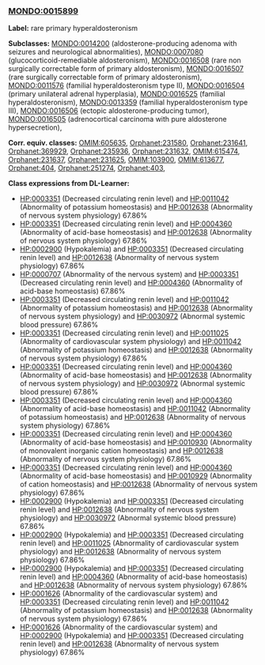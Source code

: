 
### [MONDO:0015899](http://purl.obolibrary.org/obo/MONDO_0015899)
**Label:** rare primary hyperaldosteronism

**Subclasses:** [MONDO:0014200](http://purl.obolibrary.org/obo/MONDO_0014200) (aldosterone-producing adenoma with seizures and neurological abnormalities), [MONDO:0007080](http://purl.obolibrary.org/obo/MONDO_0007080) (glucocorticoid-remediable aldosteronism), [MONDO:0016508](http://purl.obolibrary.org/obo/MONDO_0016508) (rare non surgically correctable form of primary aldosteronism), [MONDO:0016507](http://purl.obolibrary.org/obo/MONDO_0016507) (rare surgically correctable form of primary aldosteronism), [MONDO:0011576](http://purl.obolibrary.org/obo/MONDO_0011576) (familial hyperaldosteronism type II), [MONDO:0016504](http://purl.obolibrary.org/obo/MONDO_0016504) (primary unilateral adrenal hyperplasia), [MONDO:0016525](http://purl.obolibrary.org/obo/MONDO_0016525) (familial hyperaldosteronism), [MONDO:0013359](http://purl.obolibrary.org/obo/MONDO_0013359) (familial hyperaldosteronism type III), [MONDO:0016506](http://purl.obolibrary.org/obo/MONDO_0016506) (ectopic aldosterone-producing tumor), [MONDO:0016505](http://purl.obolibrary.org/obo/MONDO_0016505) (adrenocortical carcinoma with pure aldosterone hypersecretion), 

**Corr. equiv. classes:** [OMIM:605635](http://purl.obolibrary.org/obo/OMIM_605635), [Orphanet:231580](http://www.orpha.net/ORDO/Orphanet_231580), [Orphanet:231641](http://www.orpha.net/ORDO/Orphanet_231641), [Orphanet:369929](http://www.orpha.net/ORDO/Orphanet_369929), [Orphanet:235936](http://www.orpha.net/ORDO/Orphanet_235936), [Orphanet:231632](http://www.orpha.net/ORDO/Orphanet_231632), [OMIM:615474](http://purl.obolibrary.org/obo/OMIM_615474), [Orphanet:231637](http://www.orpha.net/ORDO/Orphanet_231637), [Orphanet:231625](http://www.orpha.net/ORDO/Orphanet_231625), [OMIM:103900](http://purl.obolibrary.org/obo/OMIM_103900), [OMIM:613677](http://purl.obolibrary.org/obo/OMIM_613677), [Orphanet:404](http://www.orpha.net/ORDO/Orphanet_404), [Orphanet:251274](http://www.orpha.net/ORDO/Orphanet_251274), [Orphanet:403](http://www.orpha.net/ORDO/Orphanet_403), 

**Class expressions from DL-Learner:**

- [HP:0003351](http://purl.obolibrary.org/obo/HP_0003351) (Decreased circulating renin level) and [HP:0011042](http://purl.obolibrary.org/obo/HP_0011042) (Abnormality of potassium homeostasis) and [HP:0012638](http://purl.obolibrary.org/obo/HP_0012638) (Abnormality of nervous system physiology) 67.86%
- [HP:0003351](http://purl.obolibrary.org/obo/HP_0003351) (Decreased circulating renin level) and [HP:0004360](http://purl.obolibrary.org/obo/HP_0004360) (Abnormality of acid-base homeostasis) and [HP:0012638](http://purl.obolibrary.org/obo/HP_0012638) (Abnormality of nervous system physiology) 67.86%
- [HP:0002900](http://purl.obolibrary.org/obo/HP_0002900) (Hypokalemia) and [HP:0003351](http://purl.obolibrary.org/obo/HP_0003351) (Decreased circulating renin level) and [HP:0012638](http://purl.obolibrary.org/obo/HP_0012638) (Abnormality of nervous system physiology) 67.86%
- [HP:0000707](http://purl.obolibrary.org/obo/HP_0000707) (Abnormality of the nervous system) and [HP:0003351](http://purl.obolibrary.org/obo/HP_0003351) (Decreased circulating renin level) and [HP:0004360](http://purl.obolibrary.org/obo/HP_0004360) (Abnormality of acid-base homeostasis) 67.86%
- [HP:0003351](http://purl.obolibrary.org/obo/HP_0003351) (Decreased circulating renin level) and [HP:0011042](http://purl.obolibrary.org/obo/HP_0011042) (Abnormality of potassium homeostasis) and [HP:0012638](http://purl.obolibrary.org/obo/HP_0012638) (Abnormality of nervous system physiology) and [HP:0030972](http://purl.obolibrary.org/obo/HP_0030972) (Abnormal systemic blood pressure) 67.86%
- [HP:0003351](http://purl.obolibrary.org/obo/HP_0003351) (Decreased circulating renin level) and [HP:0011025](http://purl.obolibrary.org/obo/HP_0011025) (Abnormality of cardiovascular system physiology) and [HP:0011042](http://purl.obolibrary.org/obo/HP_0011042) (Abnormality of potassium homeostasis) and [HP:0012638](http://purl.obolibrary.org/obo/HP_0012638) (Abnormality of nervous system physiology) 67.86%
- [HP:0003351](http://purl.obolibrary.org/obo/HP_0003351) (Decreased circulating renin level) and [HP:0004360](http://purl.obolibrary.org/obo/HP_0004360) (Abnormality of acid-base homeostasis) and [HP:0012638](http://purl.obolibrary.org/obo/HP_0012638) (Abnormality of nervous system physiology) and [HP:0030972](http://purl.obolibrary.org/obo/HP_0030972) (Abnormal systemic blood pressure) 67.86%
- [HP:0003351](http://purl.obolibrary.org/obo/HP_0003351) (Decreased circulating renin level) and [HP:0004360](http://purl.obolibrary.org/obo/HP_0004360) (Abnormality of acid-base homeostasis) and [HP:0011042](http://purl.obolibrary.org/obo/HP_0011042) (Abnormality of potassium homeostasis) and [HP:0012638](http://purl.obolibrary.org/obo/HP_0012638) (Abnormality of nervous system physiology) 67.86%
- [HP:0003351](http://purl.obolibrary.org/obo/HP_0003351) (Decreased circulating renin level) and [HP:0004360](http://purl.obolibrary.org/obo/HP_0004360) (Abnormality of acid-base homeostasis) and [HP:0010930](http://purl.obolibrary.org/obo/HP_0010930) (Abnormality of monovalent inorganic cation homeostasis) and [HP:0012638](http://purl.obolibrary.org/obo/HP_0012638) (Abnormality of nervous system physiology) 67.86%
- [HP:0003351](http://purl.obolibrary.org/obo/HP_0003351) (Decreased circulating renin level) and [HP:0004360](http://purl.obolibrary.org/obo/HP_0004360) (Abnormality of acid-base homeostasis) and [HP:0010929](http://purl.obolibrary.org/obo/HP_0010929) (Abnormality of cation homeostasis) and [HP:0012638](http://purl.obolibrary.org/obo/HP_0012638) (Abnormality of nervous system physiology) 67.86%
- [HP:0002900](http://purl.obolibrary.org/obo/HP_0002900) (Hypokalemia) and [HP:0003351](http://purl.obolibrary.org/obo/HP_0003351) (Decreased circulating renin level) and [HP:0012638](http://purl.obolibrary.org/obo/HP_0012638) (Abnormality of nervous system physiology) and [HP:0030972](http://purl.obolibrary.org/obo/HP_0030972) (Abnormal systemic blood pressure) 67.86%
- [HP:0002900](http://purl.obolibrary.org/obo/HP_0002900) (Hypokalemia) and [HP:0003351](http://purl.obolibrary.org/obo/HP_0003351) (Decreased circulating renin level) and [HP:0011025](http://purl.obolibrary.org/obo/HP_0011025) (Abnormality of cardiovascular system physiology) and [HP:0012638](http://purl.obolibrary.org/obo/HP_0012638) (Abnormality of nervous system physiology) 67.86%
- [HP:0002900](http://purl.obolibrary.org/obo/HP_0002900) (Hypokalemia) and [HP:0003351](http://purl.obolibrary.org/obo/HP_0003351) (Decreased circulating renin level) and [HP:0004360](http://purl.obolibrary.org/obo/HP_0004360) (Abnormality of acid-base homeostasis) and [HP:0012638](http://purl.obolibrary.org/obo/HP_0012638) (Abnormality of nervous system physiology) 67.86%
- [HP:0001626](http://purl.obolibrary.org/obo/HP_0001626) (Abnormality of the cardiovascular system) and [HP:0003351](http://purl.obolibrary.org/obo/HP_0003351) (Decreased circulating renin level) and [HP:0011042](http://purl.obolibrary.org/obo/HP_0011042) (Abnormality of potassium homeostasis) and [HP:0012638](http://purl.obolibrary.org/obo/HP_0012638) (Abnormality of nervous system physiology) 67.86%
- [HP:0001626](http://purl.obolibrary.org/obo/HP_0001626) (Abnormality of the cardiovascular system) and [HP:0002900](http://purl.obolibrary.org/obo/HP_0002900) (Hypokalemia) and [HP:0003351](http://purl.obolibrary.org/obo/HP_0003351) (Decreased circulating renin level) and [HP:0012638](http://purl.obolibrary.org/obo/HP_0012638) (Abnormality of nervous system physiology) 67.86%


